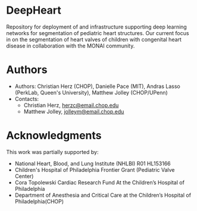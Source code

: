 # DeepHeart
Repository for deployment of and infrastructure supporting deep learning networks for segmentation of pediatric heart structures.  Our current focus in on the segmentation of heart valves of children with congenital heart disease in collaboration with the MONAI community.

# Authors

- Authors: Christian Herz (CHOP), Danielle Pace (MIT), Andras Lasso (PerkLab, Queen's University), Matthew Jolley (CHOP/UPenn)
- Contacts:
  - Christian Herz, <email>herzc@email.chop.edu</email>
  - Matthew Jolley, <email>jolleym@email.chop.edu</email>

 # Acknowledgments

This work was partially supported by:

- National Heart, Blood, and Lung Institute (NHLBI) R01 HL153166
- Children's Hospital of Philadelphia Frontier Grant (Pediatric Valve Center)
- Cora Topolewski Cardiac Research Fund At the Children’s Hospital of Philadelphia
- Department of Anesthesia and Critical Care at the Children’s Hospital of Philadelphia(CHOP)


